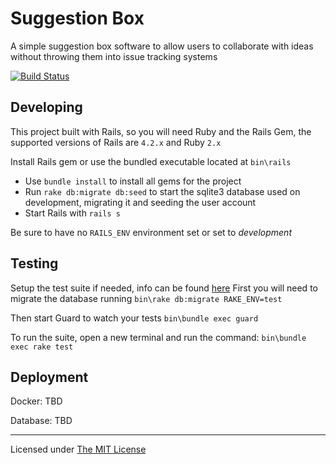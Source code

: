 # Suggestion Box

A simple suggestion box software to allow users to collaborate with ideas
without throwing them into issue tracking systems

[![Build Status](https://travis-ci.org/joaoevangelista/suggestion-box.svg?branch=master)](https://travis-ci.org/joaoevangelista/suggestion-box)

Developing
----
 This project built with Rails, so you will need Ruby and the Rails Gem, the supported
 versions of Rails are `4.2.x` and Ruby `2.x`

 Install Rails gem or use the bundled executable located at `bin\rails`
  - Use `bundle install` to install all gems for the project
  - Run `rake db:migrate db:seed` to start the sqlite3 database used on development, migrating it and seeding the user account
  - Start Rails with `rails s`

  Be sure to have no `RAILS_ENV` environment set or set to *development*

Testing
----
 Setup the test suite if needed, info can be found [here](http://buildingrails.com/a/rails_automated_testing_setup_for_beginners)
 First you will need to migrate the database running `bin\rake db:migrate RAKE_ENV=test`

 Then start Guard to watch your tests `bin\bundle exec guard`

 To run the suite, open a new terminal and run the command: `bin\bundle exec rake test`

Deployment
----

 Docker: TBD

 Database: TBD

-----------
Licensed under [The MIT License](./LICENSE)

